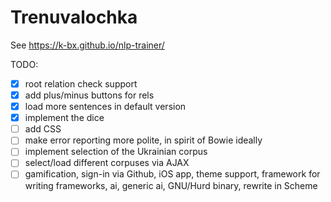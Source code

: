 # Trenuvalochka

See https://k-bx.github.io/nlp-trainer/

TODO:

- [x] root relation check support
- [x] add plus/minus buttons for rels
- [x] load more sentences in default version
- [x] implement the dice
- [ ] add CSS
- [ ] make error reporting more polite, in spirit of Bowie ideally
- [ ] implement selection of the Ukrainian corpus
- [ ] select/load different corpuses via AJAX
- [ ] gamification, sign-in via Github, iOS app, theme support,
      framework for writing frameworks, ai, generic ai, GNU/Hurd
      binary, rewrite in Scheme
